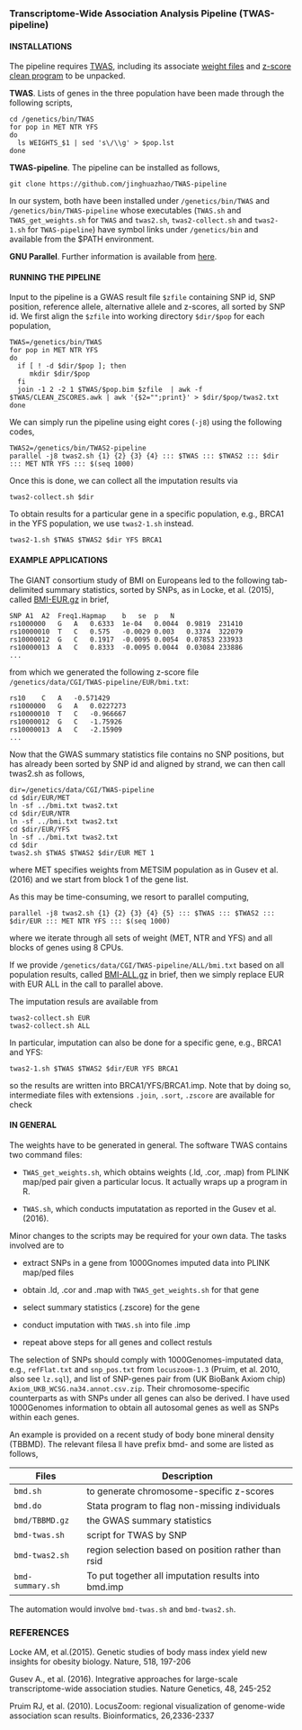 ### Transcriptome-Wide Association Analysis Pipeline (TWAS-pipeline)

#### INSTALLATIONS

The pipeline requires [TWAS](http://sashagusev.github.io/TWAS/), including its associate [weight files](https://data.broadinstitute.org/alkesgroup/TWAS/) and [z-score clean program](https://data.broadinstitute.org/alkesgroup/TWAS/ETC/CLEAN_ZSCORES.tar.bz2) to be unpacked.

**TWAS**. Lists of genes in the three population have been made through the following scripts,
```
cd /genetics/bin/TWAS
for pop in MET NTR YFS
do
  ls WEIGHTS_$1 | sed 's\/\\g' > $pop.lst
done
```
**TWAS-pipeline**. The pipeline can be installed as follows,
```
git clone https://github.com/jinghuazhao/TWAS-pipeline
```
In our system, both have been installed under `/genetics/bin/TWAS` and `/genetics/bin/TWAS-pipeline` whose executables (`TWAS.sh` and `TWAS_get_weights.sh` for `TWAS` and `twas2.sh`, `twas2-collect.sh` and `twas2-1.sh` for `TWAS-pipeline`) have symbol links under `/genetics/bin` and available from the $PATH environment.

 **GNU Parallel**. Further information is available from [here](http://www.gnu.org/software/parallel/).

#### RUNNING THE PIPELINE

Input to the pipeline is a GWAS result file `$zfile` containing SNP id, SNP position, reference allele, alternative allele and z-scores, all sorted by SNP id. We first align the `$zfile` into working directory `$dir/$pop` for each population,  
```
TWAS=/genetics/bin/TWAS
for pop in MET NTR YFS
do
  if [ ! -d $dir/$pop ]; then
     mkdir $dir/$pop
  fi
  join -1 2 -2 1 $TWAS/$pop.bim $zfile  | awk -f $TWAS/CLEAN_ZSCORES.awk | awk '{$2="";print}' > $dir/$pop/twas2.txt
done
```
We can simply run the pipeline using eight cores (`-j8`) using the following codes,
```
TWAS2=/genetics/bin/TWAS2-pipeline
parallel -j8 twas2.sh {1} {2} {3} {4} ::: $TWAS ::: $TWAS2 ::: $dir ::: MET NTR YFS ::: $(seq 1000) 
```
Once this is done, we can collect all the imputation results via
```
twas2-collect.sh $dir
```
To obtain results for a particular gene in a specific population, e.g., BRCA1 in the YFS population, we use `twas2-1.sh` instead.
```
twas2-1.sh $TWAS $TWAS2 $dir YFS BRCA1
```

#### EXAMPLE APPLICATIONS

The GIANT consortium study of BMI on Europeans led to the following tab-delimited summary statistics, sorted by SNPs, as in Locke, et al. (2015), called 
[BMI-EUR.gz](http://www.broadinstitute.org/collaboration/giant/images/1/15/SNP_gwas_mc_merge_nogc.tbl.uniq.gz) in brief, 
```
SNP	A1	A2	Freq1.Hapmap	b	se	p	N
rs1000000	G	A	0.6333	1e-04	0.0044	0.9819	231410
rs10000010	T	C	0.575	-0.0029	0.003	0.3374	322079
rs10000012	G	C	0.1917	-0.0095	0.0054	0.07853	233933
rs10000013	A	C	0.8333	-0.0095	0.0044	0.03084	233886
...
```
from which we generated the following z-score file `/genetics/data/CGI/TWAS-pipeline/EUR/bmi.txt`:
```
rs10	C	A	-0.571429
rs1000000	G	A	0.0227273
rs10000010	T	C	-0.966667
rs10000012	G	C	-1.75926
rs10000013	A	C	-2.15909
...
```
Now that the GWAS summary statistics file contains no SNP positions, but has already been sorted by SNP id and aligned by strand, we can then call twas2.sh as follows,
```
dir=/genetics/data/CGI/TWAS-pipeline
cd $dir/EUR/MET
ln -sf ../bmi.txt twas2.txt
cd $dir/EUR/NTR
ln -sf ../bmi.txt twas2.txt
cd $dir/EUR/YFS
ln -sf ../bmi.txt twas2.txt
cd $dir
twas2.sh $TWAS $TWAS2 $dir/EUR MET 1
```
where MET specifies weights from METSIM population as in Gusev et al. (2016) and we start from block 1 of the gene list.

As this may be time-consuming, we resort to parallel computing,
```
parallel -j8 twas2.sh {1} {2} {3} {4} {5} ::: $TWAS ::: $TWAS2 ::: $dir/EUR ::: MET NTR YFS ::: $(seq 1000) 
```
where we iterate through all sets of weight (MET, NTR and YFS) and all blocks of genes using 8 CPUs.

If we provide `/genetics/data/CGI/TWAS-pipeline/ALL/bmi.txt` based on all population results, called  [BMI-ALL.gz](http://www.broadinstitute.org/collaboration/giant/images/f/f0/All_ancestries_SNP_gwas_mc_merge_nogc.tbl.uniq.gz) in brief, then we simply replace EUR with EUR ALL in the call to parallel above.

The imputation resuls are available from
```
twas2-collect.sh EUR
twas2-collect.sh ALL
```
In particular, imputation can also be done for a specific gene, e.g., BRCA1 and YFS:
```
twas2-1.sh $TWAS $TWAS2 $dir/EUR YFS BRCA1
```
so the results are written into BRCA1/YFS/BRCA1.imp. Note that by doing so, intermediate files with extensions `.join`, `.sort`, `.zscore` are available for check

#### IN GENERAL

The weights have to be generated in general. The software TWAS contains two command files:

* `TWAS_get_weights.sh`, which obtains weights (.ld, .cor, .map) from PLINK map/ped pair given a particular locus. It actually wraps up a program in R.
                        
* `TWAS.sh`, which conducts imputatation as reported in the Gusev et al. (2016). 

Minor changes to the scripts may be required for your own data. The tasks involved are to  

* extract SNPs in a gene from 1000Gnomes imputed data into PLINK map/ped files

* obtain .ld, .cor and .map with `TWAS_get_weights.sh` for that gene

* select summary statistics (.zscore) for the gene

* conduct imputation with `TWAS.sh` into file .imp

* repeat above steps for all genes and collect restuls


The selection of SNPs should comply with 1000Genomes-imputated data, e.g., `refFlat.txt` and `snp_pos.txt` from `locuszoom-1.3` (Pruim, et al. 2010, also see `lz.sql`), and list of SNP-genes pair from (UK BioBank Axiom chip) `Axiom_UKB_WCSG.na34.annot.csv.zip`. Their chromosome-specific counterparts as with SNPs under all genes can also be derived. I have used 1000Genomes information to obtain all autosomal genes as well as SNPs within each genes.

An example is provided on a recent study of body bone mineral density (TBBMD). The relevant filesa ll have prefix bmd- and some are listed as follows,

 Files             |        Description 
-------------------|-------------------
 `bmd.sh`          |        to generate chromosome-specific z-scores 
 `bmd.do`          |        Stata program to flag non-missing individuals 
 `bmd/TBBMD.gz`    |        the GWAS summary statistics 
 `bmd-twas.sh`     |        script for TWAS by SNP
 `bmd-twas2.sh`    |        region selection based on position rather than rsid 
 `bmd-summary.sh`  |        To put together all imputation results into bmd.imp 

The automation would involve `bmd-twas.sh` and `bmd-twas2.sh`.


### REFERENCES

Locke AM, et al.(2015). Genetic studies of body mass index yield new insights for obesity biology. Nature, 518, 197-206

Gusev A., et al. (2016). Integrative approaches for large-scale transcriptome-wide association studies. Nature Genetics, 48, 245-252   

Pruim RJ, et al. (2010). LocusZoom: regional visualization of genome-wide association scan results. Bioinformatics, 26,2336-2337
